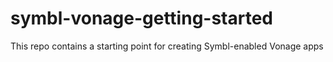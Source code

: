 # symbl-vonage-getting-started
This repo contains a starting point for creating Symbl-enabled Vonage apps
